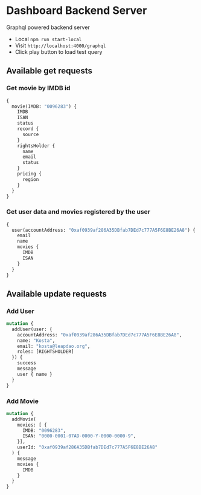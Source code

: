 # Dashboard Backend Server

Graphql powered backend server

- Local `npm run start-local`
- Visit `http://localhost:4000/graphql`
- Click play button to load test query

## Available get requests

### Get movie by IMDB id

```graphql
{
  movie(IMDB: "0096283") {
    IMDB
    ISAN
    status
    record {
      source
    }
    rightsHolder {
      name
      email
      status
    }
    pricing {
      region
    }
  }
}
```

### Get user data and movies registered by the user

```graphql
{
  user(accountAddress: "0xaf0939af286A35DBfab7DEd7c777A5F6E8BE26A8") {
    email
    name
    movies {
      IMDB
      ISAN
    }
  }
}
```

## Available update requests

### Add User

```graphql
mutation {
  addUser(user: {
    accountAddress: "0xaf0939af286A35DBfab7DEd7c777A5F6E8BE26A8",
    name: "Kosta",
    email: "kosta@leapdao.org",
    roles: [RIGHTSHOLDER]
  }) {
    success
    message
    user { name }
  }
}
```

### Add Movie

```graphql
mutation {
  addMovie(
    movies: [ {
      IMDB: "0096283",
      ISAN: "0000-0001-07AD-0000-Y-0000-0000-9",
    }],
    userId: "0xaf0939af286A35DBfab7DEd7c777A5F6E8BE26A8"
  ) {
    message
    movies {
      IMDB
    }
  }
}
```
